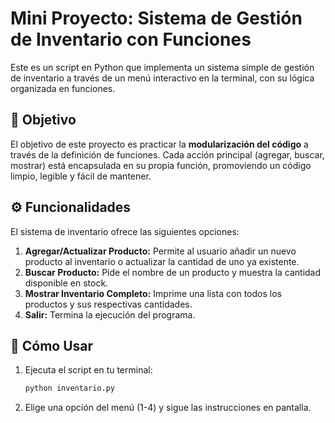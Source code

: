 # Mini Proyecto: Sistema de Gestión de Inventario con Funciones

Este es un script en Python que implementa un sistema simple de gestión de inventario a través de un menú interactivo en la terminal, con su lógica organizada en funciones.

## 🎯 Objetivo

El objetivo de este proyecto es practicar la **modularización del código** a través de la definición de funciones. Cada acción principal (agregar, buscar, mostrar) está encapsulada en su propia función, promoviendo un código limpio, legible y fácil de mantener.

## ⚙️ Funcionalidades

El sistema de inventario ofrece las siguientes opciones:
1.  **Agregar/Actualizar Producto:** Permite al usuario añadir un nuevo producto al inventario o actualizar la cantidad de uno ya existente.
2.  **Buscar Producto:** Pide el nombre de un producto y muestra la cantidad disponible en stock.
3.  **Mostrar Inventario Completo:** Imprime una lista con todos los productos y sus respectivas cantidades.
4.  **Salir:** Termina la ejecución del programa.

## 🚀 Cómo Usar

1.  Ejecuta el script en tu terminal:
    ```bash
    python inventario.py
    ```
2.  Elige una opción del menú (1-4) y sigue las instrucciones en pantalla.